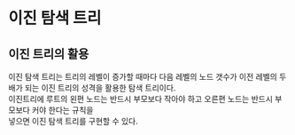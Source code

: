 # 이진 탐색 트리

## 이진 트리의 활용
이진 탐색 트리는 트리의 레벨이 증가할 때마다 다음 레벨의 노드 갯수가 이전 레벨의 두 배가 되는 이진 트리의 성격을 활용한 탐색 트리이다.  
이진트리에 루트의 왼편 노드는 반드시 부모보다 작아야 하고 오른편 노드는 반드시 부모보다 커야 한다는 규칙을   
넣으면 이진 탐색 트리를 구현할 수 있다.  

